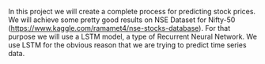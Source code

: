 
 In this project we will create a complete process for predicting stock prices. We will achieve some pretty good results on NSE Dataset for Nifty-50 (https://www.kaggle.com/ramamet4/nse-stocks-database). For that purpose we will use a LSTM model, a type of Recurrent Neural Network. We use LSTM for the obvious reason that we are trying to predict time series data. 
